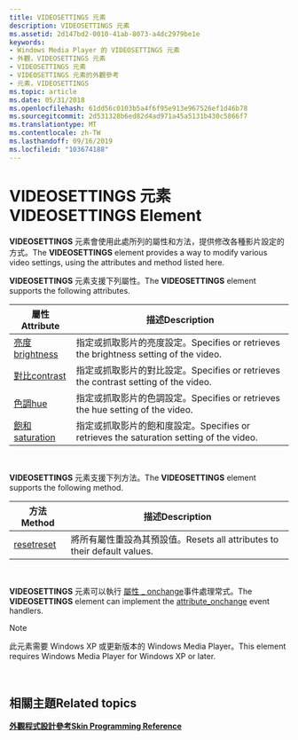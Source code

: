 ```yaml
---
title: VIDEOSETTINGS 元素
description: VIDEOSETTINGS 元素
ms.assetid: 2d147bd2-0010-41ab-8073-a4dc2979be1e
keywords:
- Windows Media Player 的 VIDEOSETTINGS 元素
- 外觀，VIDEOSETTINGS 元素
- VIDEOSETTINGS 元素
- VIDEOSETTINGS 元素的外觀參考
- 元素，VIDEOSETTINGS
ms.topic: article
ms.date: 05/31/2018
ms.openlocfilehash: 61dd56c0103b5a4f6f95e913e967526ef1d46b78
ms.sourcegitcommit: 2d531328b6ed82d4ad971a45a5131b430c5866f7
ms.translationtype: MT
ms.contentlocale: zh-TW
ms.lasthandoff: 09/16/2019
ms.locfileid: "103674188"
---
```

# <a name="videosettings-element"></a><span data-ttu-id="a8fcb-108">VIDEOSETTINGS 元素</span><span class="sxs-lookup"><span data-stu-id="a8fcb-108">VIDEOSETTINGS Element</span></span>

<span data-ttu-id="a8fcb-109">**VIDEOSETTINGS** 元素會使用此處所列的屬性和方法，提供修改各種影片設定的方式。</span><span class="sxs-lookup"><span data-stu-id="a8fcb-109">The **VIDEOSETTINGS** element provides a way to modify various video settings, using the attributes and method listed here.</span></span>

<span data-ttu-id="a8fcb-110">**VIDEOSETTINGS** 元素支援下列屬性。</span><span class="sxs-lookup"><span data-stu-id="a8fcb-110">The **VIDEOSETTINGS** element supports the following attributes.</span></span>



| <span data-ttu-id="a8fcb-111">屬性</span><span class="sxs-lookup"><span data-stu-id="a8fcb-111">Attribute</span></span>                                  | <span data-ttu-id="a8fcb-112">描述</span><span class="sxs-lookup"><span data-stu-id="a8fcb-112">Description</span></span>                                                 |
|--------------------------------------------|-------------------------------------------------------------|
| [<span data-ttu-id="a8fcb-113">亮度</span><span class="sxs-lookup"><span data-stu-id="a8fcb-113">brightness</span></span>](videosettings-brightness.md) | <span data-ttu-id="a8fcb-114">指定或抓取影片的亮度設定。</span><span class="sxs-lookup"><span data-stu-id="a8fcb-114">Specifies or retrieves the brightness setting of the video.</span></span> |
| [<span data-ttu-id="a8fcb-115">對比</span><span class="sxs-lookup"><span data-stu-id="a8fcb-115">contrast</span></span>](videosettings-contrast.md)     | <span data-ttu-id="a8fcb-116">指定或抓取影片的對比設定。</span><span class="sxs-lookup"><span data-stu-id="a8fcb-116">Specifies or retrieves the contrast setting of the video.</span></span>   |
| [<span data-ttu-id="a8fcb-117">色調</span><span class="sxs-lookup"><span data-stu-id="a8fcb-117">hue</span></span>](videosettings-hue.md)               | <span data-ttu-id="a8fcb-118">指定或抓取影片的色調設定。</span><span class="sxs-lookup"><span data-stu-id="a8fcb-118">Specifies or retrieves the hue setting of the video.</span></span>        |
| [<span data-ttu-id="a8fcb-119">飽和</span><span class="sxs-lookup"><span data-stu-id="a8fcb-119">saturation</span></span>](videosettings-saturation.md) | <span data-ttu-id="a8fcb-120">指定或抓取影片的飽和度設定。</span><span class="sxs-lookup"><span data-stu-id="a8fcb-120">Specifies or retrieves the saturation setting of the video.</span></span> |



 

<span data-ttu-id="a8fcb-121">**VIDEOSETTINGS** 元素支援下列方法。</span><span class="sxs-lookup"><span data-stu-id="a8fcb-121">The **VIDEOSETTINGS** element supports the following method.</span></span>



| <span data-ttu-id="a8fcb-122">方法</span><span class="sxs-lookup"><span data-stu-id="a8fcb-122">Method</span></span>                           | <span data-ttu-id="a8fcb-123">描述</span><span class="sxs-lookup"><span data-stu-id="a8fcb-123">Description</span></span>                                    |
|----------------------------------|------------------------------------------------|
| [<span data-ttu-id="a8fcb-124">reset</span><span class="sxs-lookup"><span data-stu-id="a8fcb-124">reset</span></span>](videosettings-reset.md) | <span data-ttu-id="a8fcb-125">將所有屬性重設為其預設值。</span><span class="sxs-lookup"><span data-stu-id="a8fcb-125">Resets all attributes to their default values.</span></span> |



 

<span data-ttu-id="a8fcb-126">**VIDEOSETTINGS** 元素可以執行 [屬性 \_ onchange](attribute-onchange.md)事件處理常式。</span><span class="sxs-lookup"><span data-stu-id="a8fcb-126">The **VIDEOSETTINGS** element can implement the [attribute\_onchange](attribute-onchange.md) event handlers.</span></span>

> [!Note]  
> <span data-ttu-id="a8fcb-127">此元素需要 Windows XP 或更新版本的 Windows Media Player。</span><span class="sxs-lookup"><span data-stu-id="a8fcb-127">This element requires Windows Media Player for Windows XP or later.</span></span>

 

## <a name="related-topics"></a><span data-ttu-id="a8fcb-128">相關主題</span><span class="sxs-lookup"><span data-stu-id="a8fcb-128">Related topics</span></span>

<dl> <dt>

[<span data-ttu-id="a8fcb-129">**外觀程式設計參考**</span><span class="sxs-lookup"><span data-stu-id="a8fcb-129">**Skin Programming Reference**</span></span>](skin-programming-reference.md)
</dt> </dl>

 

 





